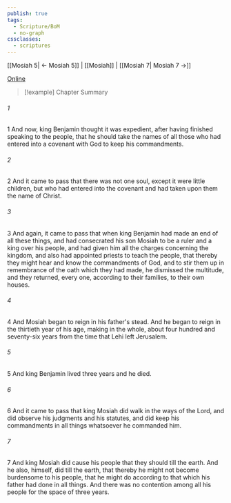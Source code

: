```yaml
---
publish: true
tags:
  - Scripture/BoM
  - no-graph
cssclasses:
  - scriptures
---
```

[[Mosiah 5| ← Mosiah 5]] | [[Mosiah]] | [[Mosiah 7| Mosiah 7 →]]

[Online](https://churchofjesuschrist.org/study/scriptures/bofm/mosiah/6?lang=eng)

>[!example] Chapter Summary
>
###### 1
1 And now, king Benjamin thought it was expedient, after having finished speaking to the people, that he should take the names of all those who had entered into a covenant with God to keep his commandments.
###### 2
2 And it came to pass that there was not one soul, except it were little children, but who had entered into the covenant and had taken upon them the name of Christ.
###### 3
3 And again, it came to pass that when king Benjamin had made an end of all these things, and had consecrated his son Mosiah to be a ruler and a king over his people, and had given him all the charges concerning the kingdom, and also had appointed priests to teach the people, that thereby they might hear and know the commandments of God, and to stir them up in remembrance of the oath which they had made, he dismissed the multitude, and they returned, every one, according to their families, to their own houses.
###### 4
4 And Mosiah began to reign in his father's stead. And he began to reign in the thirtieth year of his age, making in the whole, about four hundred and seventy-six years from the time that Lehi left Jerusalem.
###### 5
5 And king Benjamin lived three years and he died.
###### 6
6 And it came to pass that king Mosiah did walk in the ways of the Lord, and did observe his judgments and his statutes, and did keep his commandments in all things whatsoever he commanded him.
###### 7
7 And king Mosiah did cause his people that they should till the earth. And he also, himself, did till the earth, that thereby he might not become burdensome to his people, that he might do according to that which his father had done in all things. And there was no contention among all his people for the space of three years.



